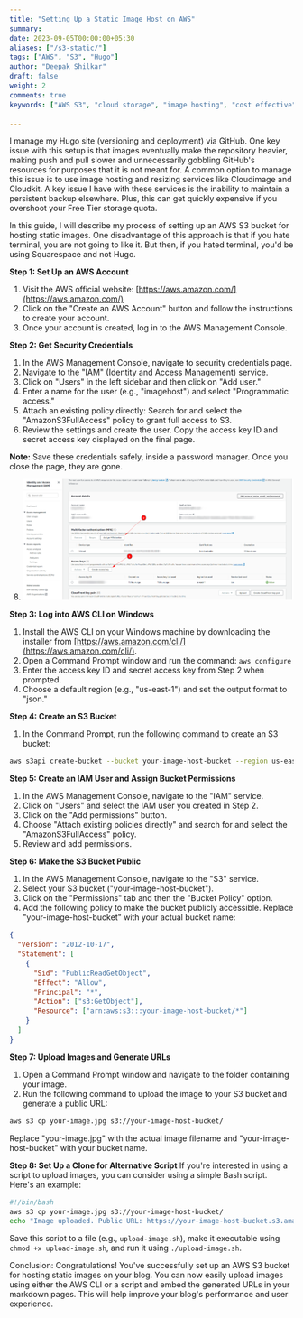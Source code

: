 ```yaml
---
title: "Setting Up a Static Image Host on AWS"
summary: 
date: 2023-09-05T00:00:00+05:30
aliases: ["/s3-static/"]
tags: ["AWS", "S3", "Hugo"]
author: "Deepak Shilkar"
draft: false
weight: 2
comments: true
keywords: ["AWS S3", "cloud storage", "image hosting", "cost effective", "scalability", "durability", "Amazon cloud", "digital hosting", "file storage", "reliable storage"]

---
```

I manage my Hugo site (versioning and deployment) via GitHub. One key issue with this setup is that images eventually make the repository heavier, making push and pull slower and unnecessarily gobbling GitHub's resources for purposes that it is not meant for. A common option to manage this issue is to use image hosting and resizing services like Cloudimage and Cloudkit. A key issue I have with these services is the inability to maintain a persistent backup elsewhere. Plus, this can get quickly expensive if you overshoot your Free Tier storage quota. 

In this guide, I will describe my process of setting up an AWS S3 bucket for hosting static images. One disadvantage of this approach is that if you hate terminal, you are not going to like it. But then, if you hated terminal, you'd be using Squarespace and not Hugo.

**Step 1: Set Up an AWS Account**
1. Visit the AWS official website: [https://aws.amazon.com/](https://aws.amazon.com/)
2. Click on the "Create an AWS Account" button and follow the instructions to create your account.
3. Once your account is created, log in to the AWS Management Console.

**Step 2: Get Security Credentials**
1. In the AWS Management Console, navigate to security credentials page.
2. Navigate to the "IAM" (Identity and Access Management) service.
3. Click on "Users" in the left sidebar and then click on "Add user."
4. Enter a name for the user (e.g., "imagehost") and select "Programmatic access."
5. Attach an existing policy directly: Search for and select the "AmazonS3FullAccess" policy to grant full access to S3.
6. Review the settings and create the user. Copy the access key ID and secret access key displayed on the final page.

**Note:** Save these credentials safely, inside a password manager. Once you close the page, they are gone. 

8. ![fbb4b50fc20aac8ca90e3dba5bdb417f.png](../../static/s3/fbb4b50fc20aac8ca90e3dba5bdb417f.png "fbb4b50fc20aac8ca90e3dba5bdb417f.png")

**Step 3: Log into AWS CLI on Windows**
1. Install the AWS CLI on your Windows machine by downloading the installer from [https://aws.amazon.com/cli/](https://aws.amazon.com/cli/).
2. Open a Command Prompt window and run the command: `aws configure`
3. Enter the access key ID and secret access key from Step 2 when prompted.
4. Choose a default region (e.g., "us-east-1") and set the output format to "json."

**Step 4: Create an S3 Bucket**
1. In the Command Prompt, run the following command to create an S3 bucket:
```sh
aws s3api create-bucket --bucket your-image-host-bucket --region us-east-1
```

**Step 5: Create an IAM User and Assign Bucket Permissions**
1. In the AWS Management Console, navigate to the "IAM" service.
2. Click on "Users" and select the IAM user you created in Step 2.
3. Click on the "Add permissions" button.
4. Choose "Attach existing policies directly" and search for and select the "AmazonS3FullAccess" policy.
5. Review and add permissions.

**Step 6: Make the S3 Bucket Public**
1. In the AWS Management Console, navigate to the "S3" service.
2. Select your S3 bucket ("your-image-host-bucket").
3. Click on the "Permissions" tab and then the "Bucket Policy" option.
4. Add the following policy to make the bucket publicly accessible. Replace "your-image-host-bucket" with your actual bucket name:
```json
{
  "Version": "2012-10-17",
  "Statement": [
    {
      "Sid": "PublicReadGetObject",
      "Effect": "Allow",
      "Principal": "*",
      "Action": ["s3:GetObject"],
      "Resource": ["arn:aws:s3:::your-image-host-bucket/*"]
    }
  ]
}
```

**Step 7: Upload Images and Generate URLs**
1. Open a Command Prompt window and navigate to the folder containing your image.
2. Run the following command to upload the image to your S3 bucket and generate a public URL:
```sh
aws s3 cp your-image.jpg s3://your-image-host-bucket/
```
Replace "your-image.jpg" with the actual image filename and "your-image-host-bucket" with your bucket name.

**Step 8: Set Up a Clone for Alternative Script**
If you're interested in using a script to upload images, you can consider using a simple Bash script. Here's an example:
```bash
#!/bin/bash
aws s3 cp your-image.jpg s3://your-image-host-bucket/
echo "Image uploaded. Public URL: https://your-image-host-bucket.s3.amazonaws.com/your-image.jpg"
```
Save this script to a file (e.g., `upload-image.sh`), make it executable using `chmod +x upload-image.sh`, and run it using `./upload-image.sh`.

Conclusion:
Congratulations! You've successfully set up an AWS S3 bucket for hosting static images on your blog. You can now easily upload images using either the AWS CLI or a script and embed the generated URLs in your markdown pages. This will help improve your blog's performance and user experience.